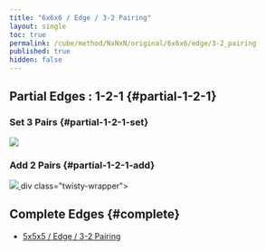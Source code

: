 ```yaml
---
title: "6x6x6 / Edge / 3-2 Pairing"
layout: single
toc: true
permalink: /cube/method/NxNxN/original/6x6x6/edge/3-2_pairing
published: true
hidden: false
---
```


<head>
  <base target="_blank">
  <style>
    img {
      max-width:450px;
    }
    .twisty-wrapper {
      margin        : 20px 0px;
    }
    twisty-player {
      visualization : "3D"
      background    : "checkered-transparent";
      hint-facelets : "floating";
      width         : 350px;
      height        : 400px;
    }
  </style>
  <script
    src   = "https://cdn.cubing.net/js/cubing/twisty"
    type  = "module"
    defer
  ></script>
</head>



## Partial Edges : 1-2-1 {#partial-1-2-1}

### Set 3 Pairs {#partial-1-2-1-set}

<a href="https://alpha.twizzle.net/edit/?puzzle=6x6x6&stickering=F2L&setup-alg=2U+2D+R+U+R%27+L%27+U%27+L+y+R+U%27+R%27+y+F%27+U+F+y2+R+U%27+R%27+U+L%27+U+L+2U+2D2+R%27+D+R+L+D%27+L%27+y2+D%27+F+D%27+F%27+L+D%27+L%27+2U+2D2+R%27+D+R+L+D+L%27+2U2+2D+y2+R%27+D+R+L+D%27+L%27+2U%27+2D2+R+U+R%27+L%27+U%27+L+y2+R+U%27+R%27+L%27+U2+L+y2%0AF+B+3U+3D+R+U+R%27+L%27+U%27+L+y2%0AR+U%27+R%27+D%27+F+L%27+F%27+L+y2+F%27+R+F+R%27%0A3U+3D2+2U%27+R+U+R%27+L+U%27+L%27+y2+F+L%27+F%27+L+y2+D+F+L%27+F%27+L+F%27+R+F+R%27%0A2U%27+3D%27+2D2+y2+F+R%27+F%27+R+L+F%27+L%27+F+y2+F%27+L+F+L%27+R%27+F+R+F%27&alg=3U+R+F%27+R%27+F%0Ay+D+F%27+R+F+R%27%0Ay+R+F%27+R%27+F%0A3U%27+y+y">
  <img src="https://user-images.githubusercontent.com/92285528/222741442-7d3b0f11-3f75-4002-a245-6df14c43257d.png">
</a>
<div class="twisty-wrapper">
  <twisty-player
    puzzle                    = "6x6x6"
    experimental-stickering   = "F2L"
    alg                       = "3U R F' R' F y D F' R F R' y R F' R' F 3U' y y"
    experimental-setup-alg    = "2U 2D R U R' L' U' L y R U' R' y F' U F y2 R U' R' U L' U L 2U 2D2 R' D R L D' L' y2 D' F D' F' L D' L' 2U 2D2 R' D R L D L' 2U2 2D y2 R' D R L D' L' 2U' 2D2 R U R' L' U' L y2 R U' R' L' U2 L y2 F B 3U 3D R U R' L' U' L y2 R U' R' D' F L' F' L y2 F' R F R' 3U 3D2 2U' R U R' L U' L' y2 F L' F' L y2 D F L' F' L F' R F R' 2U' 3D' 2D2 y2 F R' F' R L F' L' F y2 F' L F L' R' F R F'"
    experimental-setup-anchor = "start"
    tempo-scale               = "1.3"
  ></twisty-player>
</div>

### Add 2 Pairs {#partial-1-2-1-add}

<a href="https://alpha.twizzle.net/edit/?puzzle=6x6x6&stickering=F2L&setup-alg=2U+2D+R+U+R%27+L%27+U%27+L+y+R+U%27+R%27+y+F%27+U+F+y2+R+U%27+R%27+U+L%27+U+L+2U+2D2+R%27+D+R+L+D%27+L%27+y2+D%27+F+D%27+F%27+L+D%27+L%27+2U+2D2+R%27+D+R+L+D+L%27+2U2+2D+y2+R%27+D+R+L+D%27+L%27+2U%27+2D2+R+U+R%27+L%27+U%27+L+y2+R+U%27+R%27+L%27+U2+L+y2%0AF+B+3U+3D+R+U+R%27+L%27+U%27+L+y2%0AR+U%27+R%27+D%27+F+L%27+F%27+L+y2+F%27+R+F+R%27%0A3U+3D2+2U%27+R+U+R%27+L+U%27+L%27+y2+F+L%27+F%27+L+y2+D+F+L%27+F%27+L+F%27+R+F+R%27%0A2U%27+3D%27+2D2+y2+F+R%27+F%27+R+L+F%27+L%27+F+y2+F%27+L+F+L%27+R%27+F+R+F%27%0A3U+R+F%27+R%27+F%0Ay+D+F%27+R+F+R%27%0Ay+R+F%27+R%27+F%0A3U%27+y+y&alg=D%27+R+F%27+R%27+F+3U%27%0AF+D%27+F%27+3U%0AR+F%27+R%27+F+3U%27%0AD%27+F+D%27+F%27+3U">
  <img src="https://user-images.githubusercontent.com/92285528/222741782-495474a8-ae1c-4189-a36c-b40eb6a7231d.png">
</a>
div class="twisty-wrapper">
  <twisty-player
    puzzle                    = "6x6x6"
    experimental-stickering   = "F2L"
    alg                       = "D' R F' R' F 3U' F D' F' 3U R F' R' F 3U' D' F D' F' 3U"
    experimental-setup-alg    = "2U 2D R U R' L' U' L y R U' R' y F' U F y2 R U' R' U L' U L 2U 2D2 R' D R L D' L' y2 D' F D' F' L D' L' 2U 2D2 R' D R L D L' 2U2 2D y2 R' D R L D' L' 2U' 2D2 R U R' L' U' L y2 R U' R' L' U2 L y2 F B 3U 3D R U R' L' U' L y2 R U' R' D' F L' F' L y2 F' R F R' 3U 3D2 2U' R U R' L U' L' y2 F L' F' L y2 D F L' F' L F' R F R' 2U' 3D' 2D2 y2 F R' F' R L F' L' F y2 F' L F L' R' F R F' 3U R F' R' F y D F' R F R' y R F' R' F 3U' y y"
    experimental-setup-anchor = "start"
    tempo-scale               = "1.3"
  ></twisty-player>
</div>



## Complete Edges {#complete}

- [5x5x5 / Edge / 3-2 Pairing](/cube/method/NxNxN/original/5x5x5/edge/3-2_pairing)
